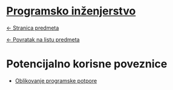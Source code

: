 # [Programsko inženjerstvo](https://www.github.com/studosi-fer/PROINZ)
[<- Stranica predmeta](https://www.fer.unizg.hr/predmet/proinz)

[<- Povratak na listu predmeta](https://www.github.com/studosi/FER)


# Potencijalno korisne poveznice

- [Oblikovanje programske potpore](https://www.github.com/studosi-fer/OPP)
